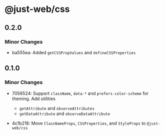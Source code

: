 # @just-web/css

## 0.2.0

### Minor Changes

- ba555ea: Added `getCSSPropValues` and `defineCSSProperties`

## 0.1.0

### Minor Changes

- 7056524: Support `className`, `data-*` and `prefers-color-scheme` for theming.
  Add utilities

  - `getAttribute` and `observeAttributes`
  - `getDataAttribute` and `observeDataAttribute`

- 4c1b218: Move `ClassNameProps`, `CSSProperties`, and `StyleProps` to `@just-web/css`
